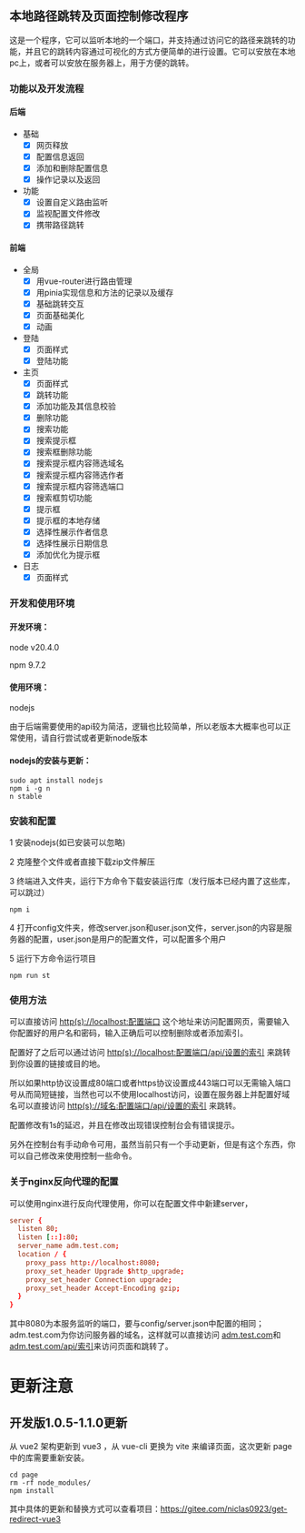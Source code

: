 ## 本地路径跳转及页面控制修改程序
这是一个程序，它可以监听本地的一个端口，并支持通过访问它的路径来跳转的功能，并且它的跳转内容通过可视化的方式方便简单的进行设置。它可以安放在本地pc上，或者可以安放在服务器上，用于方便的跳转。

### 功能以及开发流程
#### 后端
- 基础
  - [x] 网页释放
  - [x] 配置信息返回
  - [x] 添加和删除配置信息
  - [x] 操作记录以及返回
- 功能
  - [x] 设置自定义路由监听
  - [x] 监视配置文件修改
  - [x] 携带路径跳转
#### 前端
- 全局
  - [x] 用vue-router进行路由管理
  - [x] 用pinia实现信息和方法的记录以及缓存
  - [x] 基础跳转交互
  - [x] 页面基础美化
  - [x] 动画
- 登陆
  - [x] 页面样式
  - [x] 登陆功能
- 主页
  - [x] 页面样式
  - [x] 跳转功能
  - [x] 添加功能及其信息校验
  - [x] 删除功能
  - [x] 搜索功能
  - [x] 搜索提示框
  - [x] 搜索框删除功能
  - [x] 搜索提示框内容筛选域名
  - [x] 搜索提示框内容筛选作者
  - [x] 搜索提示框内容筛选端口
  - [x] 搜索框剪切功能
  - [x] 提示框
  - [x] 提示框的本地存储
  - [x] 选择性展示作者信息
  - [x] 选择性展示日期信息
  - [x] 添加优化为提示框
- 日志
  - [x] 页面样式
### 开发和使用环境
#### 开发环境：
node v20.4.0

npm 9.7.2

#### 使用环境：
nodejs

由于后端需要使用的api较为简洁，逻辑也比较简单，所以老版本大概率也可以正常使用，请自行尝试或者更新node版本
#### nodejs的安装与更新：
```shell
sudo apt install nodejs
npm i -g n
n stable
```
### 安装和配置
1 安装nodejs(如已安装可以忽略)

2 克隆整个文件或者直接下载zip文件解压

3 终端进入文件夹，运行下方命令下载安装运行库（发行版本已经内置了这些库，可以跳过）
```shell
npm i
```
4 打开config文件夹，修改server.json和user.json文件，server.json的内容是服务器的配置，user.json是用户的配置文件，可以配置多个用户

5 运行下方命令运行项目
```shell
npm run st
```
### 使用方法
可以直接访问 [http(s)://localhost:配置端口]() 这个地址来访问配置网页，需要输入你配置好的用户名和密码，输入正确后可以控制删除或者添加索引。

配置好了之后可以通过访问 [http(s)://localhost:配置端口/api/设置的索引]() 来跳转到你设置的链接或目的地。

所以如果http协议设置成80端口或者https协议设置成443端口可以无需输入端口号从而简短链接，当然也可以不使用localhost访问，设置在服务器上并配置好域名可以直接访问 [http(s)://域名:配置端口/api/设置的索引]() 来跳转。

配置修改有1s的延迟，并且在修改出现错误控制台会有错误提示。

另外在控制台有手动命令可用，虽然当前只有一个手动更新，但是有这个东西，你可以自己修改来使用控制一些命令。

### 关于nginx反向代理的配置
可以使用nginx进行反向代理使用，你可以在配置文件中新建server，
```conf
server {
  listen 80;
  listen [::]:80;
  server_name adm.test.com;
  location / {
    proxy_pass http://localhost:8080;
    proxy_set_header Upgrade $http_upgrade;
    proxy_set_header Connection upgrade;
    proxy_set_header Accept-Encoding gzip;
  }
}
```
其中8080为本服务监听的端口，要与config/server.json中配置的相同；adm.test.com为你访问服务器的域名，这样就可以直接访问 [adm.test.com]()和[adm.test.com/api/索引]()来访问页面和跳转了。

# 更新注意

## 开发版1.0.5-1.1.0更新
从 vue2 架构更新到 vue3 ，从 vue-cli 更换为 vite 来编译页面，这次更新 page 中的库需要重新安装。
```shell
cd page
rm -rf node_modules/
npm install
```
其中具体的更新和替换方式可以查看项目：https://gitee.com/niclas0923/get-redirect-vue3